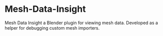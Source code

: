 # Mesh-Data-Insight
Mesh Data Insight a Blender plugin for viewing mesh data. 
Developed as a helper for debugging custom mesh importers.

